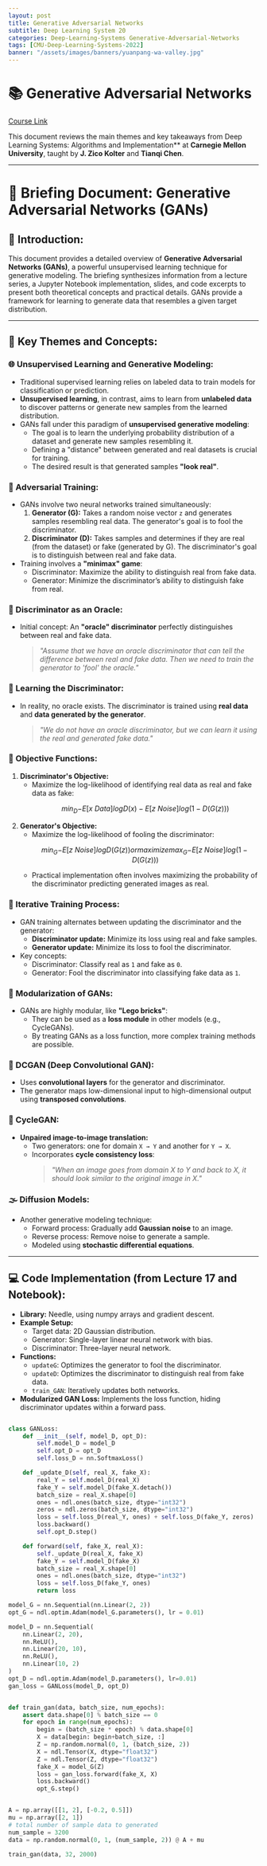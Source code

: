 ```yaml
---
layout: post
title: Generative Adversarial Networks
subtitle: Deep Learning System 20
categories: Deep-Learning-Systems Generative-Adversarial-Networks
tags: [CMU-Deep-Learning-Systems-2022]
banner: "/assets/images/banners/yuanpang-wa-valley.jpg"
---
```



# 📚 Generative Adversarial Networks

[Course Link](https://dlsyscourse.org/lectures/)

This document reviews the main themes and key takeaways from Deep Learning Systems: Algorithms and Implementation** at **Carnegie Mellon University**, taught by **J. Zico Kolter** and **Tianqi Chen**.

---

# 🧾 Briefing Document: Generative Adversarial Networks (GANs)

## 🚀 Introduction:
This document provides a detailed overview of **Generative Adversarial Networks (GANs)**, a powerful unsupervised learning technique for generative modeling. The briefing synthesizes information from a lecture series, a Jupyter Notebook implementation, slides, and code excerpts to present both theoretical concepts and practical details. GANs provide a framework for learning to generate data that resembles a given target distribution.

---

## 🔑 Key Themes and Concepts:

### 🌐 Unsupervised Learning and Generative Modeling:
- Traditional supervised learning relies on labeled data to train models for classification or prediction.  
- **Unsupervised learning**, in contrast, aims to learn from **unlabeled data** to discover patterns or generate new samples from the learned distribution.  
- GANs fall under this paradigm of **unsupervised generative modeling**:
  - The goal is to learn the underlying probability distribution of a dataset and generate new samples resembling it.
  - Defining a "distance" between generated and real datasets is crucial for training.
  - The desired result is that generated samples **"look real"**.


### 🥊 Adversarial Training:
- GANs involve two neural networks trained simultaneously:
  1. **Generator (G):** Takes a random noise vector `z` and generates samples resembling real data. The generator's goal is to fool the discriminator.
  2. **Discriminator (D):** Takes samples and determines if they are real (from the dataset) or fake (generated by G). The discriminator's goal is to distinguish between real and fake data.
- Training involves a **"minimax" game**:
  - Discriminator: Maximize the ability to distinguish real from fake data.
  - Generator: Minimize the discriminator’s ability to distinguish fake from real.


### 🔮 Discriminator as an Oracle:
- Initial concept: An **"oracle" discriminator** perfectly distinguishes between real and fake data.  
  > *"Assume that we have an oracle discriminator that can tell the difference between real and fake data. Then we need to train the generator to 'fool' the oracle."*

### 🤖 Learning the Discriminator:
- In reality, no oracle exists. The discriminator is trained using **real data** and **data generated by the generator**.  
  > *"We do not have an oracle discriminator, but we can learn it using the real and generated fake data."*


### 📐 Objective Functions:
1. **Discriminator's Objective:**
   - Maximize the log-likelihood of identifying real data as real and fake data as fake:
     ```math
     min_D {-E[x~Data]log D(x) - E[z~Noise]log(1-D(G(z)))}
     ```
2. **Generator's Objective:**
   - Maximize the log-likelihood of fooling the discriminator:
     ```math
     min_G {-E[z~Noise]log D(G(z))} or maximize max_G{-E[z~Noise]log(1-D(G(z)))}
     ```
   - Practical implementation often involves maximizing the probability of the discriminator predicting generated images as real.


### 🔄 Iterative Training Process:
- GAN training alternates between updating the discriminator and the generator:
  - **Discriminator update:** Minimize its loss using real and fake samples.
  - **Generator update:** Minimize its loss to fool the discriminator.
- Key concepts:
  - Discriminator: Classify real as `1` and fake as `0`.
  - Generator: Fool the discriminator into classifying fake data as `1`.


### 🧱 Modularization of GANs:
- GANs are highly modular, like **"Lego bricks"**:
  - They can be used as a **loss module** in other models (e.g., CycleGANs).
  - By treating GANs as a loss function, more complex training methods are possible.

### 🎨 DCGAN (Deep Convolutional GAN):
- Uses **convolutional layers** for the generator and discriminator.  
- The generator maps low-dimensional input to high-dimensional output using **transposed convolutions**.


### 🔄 CycleGAN:
- **Unpaired image-to-image translation:**
  - Two generators: one for domain `X → Y` and another for `Y → X`.
  - Incorporates **cycle consistency loss**:  
    > *"When an image goes from domain X to Y and back to X, it should look similar to the original image in X."*


### 🌫️ Diffusion Models:
- Another generative modeling technique:
  - Forward process: Gradually add **Gaussian noise** to an image.
  - Reverse process: Remove noise to generate a sample.
  - Modeled using **stochastic differential equations**.

---

## 💻 Code Implementation (from Lecture 17 and Notebook):
- **Library:** Needle, using numpy arrays and gradient descent.  
- **Example Setup:**
  - Target data: 2D Gaussian distribution.
  - Generator: Single-layer linear neural network with bias.
  - Discriminator: Three-layer neural network.
- **Functions:**
  - `updateG`: Optimizes the generator to fool the discriminator.
  - `updateD`: Optimizes the discriminator to distinguish real from fake data.
  - `train_GAN`: Iteratively updates both networks.
- **Modularized GAN Loss:** Implements the loss function, hiding discriminator updates within a forward pass.

```python

class GANLoss:
    def __init__(self, model_D, opt_D):
        self.model_D = model_D
        self.opt_D = opt_D
        self.loss_D = nn.SoftmaxLoss()

    def _update_D(self, real_X, fake_X):
        real_Y = self.model_D(real_X)
        fake_Y = self.model_D(fake_X.detach())
        batch_size = real_X.shape[0]
        ones = ndl.ones(batch_size, dtype="int32")
        zeros = ndl.zeros(batch_size, dtype="int32")
        loss = self.loss_D(real_Y, ones) + self.loss_D(fake_Y, zeros)
        loss.backward()
        self.opt_D.step()

    def forward(self, fake_X, real_X):
        self._update_D(real_X, fake_X)
        fake_Y = self.model_D(fake_X)
        batch_size = real_X.shape[0]
        ones = ndl.ones(batch_size, dtype="int32")
        loss = self.loss_D(fake_Y, ones)
        return loss

model_G = nn.Sequential(nn.Linear(2, 2))
opt_G = ndl.optim.Adam(model_G.parameters(), lr = 0.01)

model_D = nn.Sequential(
    nn.Linear(2, 20),
    nn.ReLU(),
    nn.Linear(20, 10),
    nn.ReLU(),
    nn.Linear(10, 2)
)
opt_D = ndl.optim.Adam(model_D.parameters(), lr=0.01)
gan_loss = GANLoss(model_D, opt_D)


def train_gan(data, batch_size, num_epochs):
    assert data.shape[0] % batch_size == 0
    for epoch in range(num_epochs):
        begin = (batch_size * epoch) % data.shape[0]
        X = data[begin: begin+batch_size, :]
        Z = np.random.normal(0, 1, (batch_size, 2))
        X = ndl.Tensor(X, dtype="float32")
        Z = ndl.Tensor(Z, dtype="float32")
        fake_X = model_G(Z)
        loss = gan_loss.forward(fake_X, X)
        loss.backward()
        opt_G.step()


A = np.array([[1, 2], [-0.2, 0.5]])
mu = np.array([2, 1])
# total number of sample data to generated
num_sample = 3200
data = np.random.normal(0, 1, (num_sample, 2)) @ A + mu

train_gan(data, 32, 2000)

```